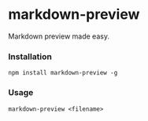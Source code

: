 # markdown-preview 
Markdown preview made easy.

### Installation
    npm install markdown-preview -g

### Usage
    markdown-preview <filename>

